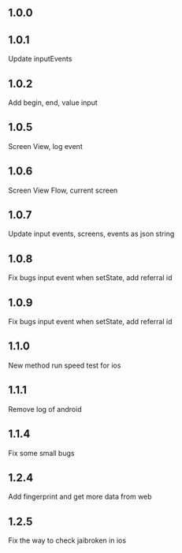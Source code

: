 ## 1.0.0
## 1.0.1
Update inputEvents
## 1.0.2
Add begin, end, value input
## 1.0.5
Screen View, log event
## 1.0.6
Screen View Flow, current screen
## 1.0.7
Update input events, screens, events as json string
## 1.0.8
Fix bugs input event when setState, add referral id
## 1.0.9
Fix bugs input event when setState, add referral id
## 1.1.0
New method run speed test for ios
## 1.1.1
Remove log of android
## 1.1.4
Fix some small bugs
## 1.2.4
Add fingerprint and get more data from web
## 1.2.5
Fix the way to check jaibroken in ios